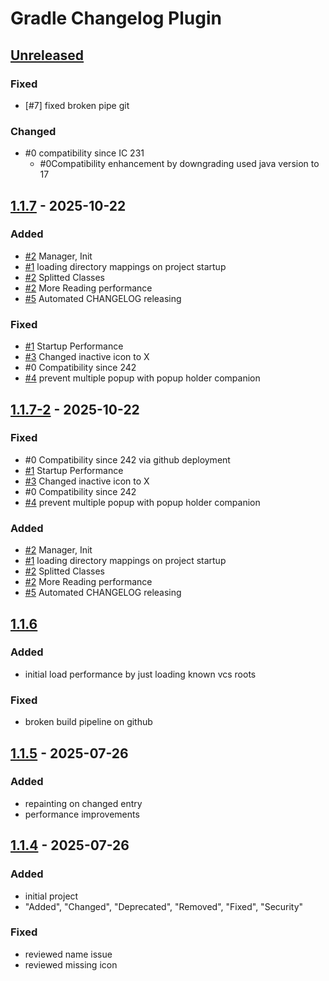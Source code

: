 # Gradle Changelog Plugin

[//]: # ("Added", "Changed", "Deprecated", "Removed", "Fixed", "Security")

## [Unreleased]

### Fixed

- [#7] fixed broken pipe git

### Changed

- #0 compatibility since IC 231
  - #0Compatibility enhancement by downgrading used java version to 17

## [1.1.7] - 2025-10-22

### Added

- [#2] Manager, Init
- [#1] loading directory mappings on project startup
- [#2] Splitted Classes
- [#2] More Reading performance
- [#5] Automated CHANGELOG releasing

### Fixed

- [#1] Startup Performance
- [#3] Changed inactive icon to X
- #0 Compatibility since 242
- [#4] prevent multiple popup with popup holder companion

## [1.1.7-2] - 2025-10-22

### Fixed

- #0 Compatibility since 242 via github deployment
- [#1] Startup Performance
- [#3] Changed inactive icon to X
- #0 Compatibility since 242
- [#4] prevent multiple popup with popup holder companion

### Added

- [#2] Manager, Init
- [#1] loading directory mappings on project startup
- [#2] Splitted Classes
- [#2] More Reading performance
- [#5] Automated CHANGELOG releasing

## [1.1.6]

### Added

- initial load performance by just loading known vcs roots

### Fixed

- broken build pipeline on github

## [1.1.5] - 2025-07-26

### Added

- repainting on changed entry
- performance improvements

## [1.1.4] - 2025-07-26

### Added

- initial project
- "Added", "Changed", "Deprecated", "Removed", "Fixed", "Security"

### Fixed

- reviewed name issue
- reviewed missing icon

[Unreleased]: https://github.com/Finncu/fdm-plugin/compare/1.1.7...HEAD
[1.1.7]: https://github.com/Finncu/fdm-plugin/compare/1.1.7-2...1.1.7
[1.1.7-2]: https://github.com/Finncu/fdm-plugin/compare/1.1.6...1.1.7-2
[1.1.6]: https://github.com/Finncu/fdm-plugin/compare/1.1.5...1.1.6
[1.1.5]: https://github.com/Finncu/fdm-plugin/compare/1.1.4...1.1.5
[1.1.4]: https://github.com/Finncu/fdm-plugin/commits/1.1.4
[//]: #
[#5]: https://github.com/Finncu/fdm-plugin/issues/5
[#4]: https://github.com/Finncu/fdm-plugin/issues/4
[#3]: https://github.com/Finncu/fdm-plugin/issues/3
[#2]: https://github.com/Finncu/fdm-plugin/issues/2
[#1]: https://github.com/Finncu/fdm-plugin/issues/1
